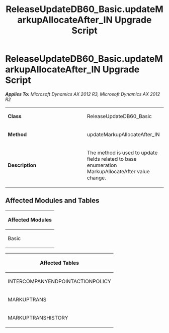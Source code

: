 ﻿---
title: ReleaseUpdateDB60_Basic.updateMarkupAllocateAfter_IN Upgrade Script
TOCTitle: ReleaseUpdateDB60_Basic.updateMarkupAllocateAfter_IN Upgrade Script
ms:assetid: 624f81c7-d5bc-a6ff-3450-111cc585b7eb
ms:mtpsurl: https://msdn.microsoft.com/en-us/library/JJ719101(v=AX.60)
ms:contentKeyID: 49708641
ms.date: 05/18/2015
mtps_version: v=AX.60
---

# ReleaseUpdateDB60\_Basic.updateMarkupAllocateAfter\_IN Upgrade Script 


_**Applies To:** Microsoft Dynamics AX 2012 R3, Microsoft Dynamics AX 2012 R2_

<table>
<colgroup>
<col style="width: 50%" />
<col style="width: 50%" />
</colgroup>
<tbody>
<tr class="odd">
<td><p><strong>Class</strong></p></td>
<td><p>ReleaseUpdateDB60_Basic</p></td>
</tr>
<tr class="even">
<td><p><strong>Method</strong></p></td>
<td><p>updateMarkupAllocateAfter_IN</p></td>
</tr>
<tr class="odd">
<td><p><strong>Description</strong></p></td>
<td><p>The method is used to update fields related to base enumeration MarkupAllocateAfter value change.</p></td>
</tr>
</tbody>
</table>


## Affected Modules and Tables

<table>
<colgroup>
<col style="width: 100%" />
</colgroup>
<thead>
<tr class="header">
<th><p>Affected Modules</p></th>
</tr>
</thead>
<tbody>
<tr class="odd">
<td><p>Basic</p></td>
</tr>
</tbody>
</table>


<table>
<colgroup>
<col style="width: 100%" />
</colgroup>
<thead>
<tr class="header">
<th><p>Affected Tables</p></th>
</tr>
</thead>
<tbody>
<tr class="odd">
<td><p>INTERCOMPANYENDPOINTACTIONPOLICY</p></td>
</tr>
<tr class="even">
<td><p>MARKUPTRANS</p></td>
</tr>
<tr class="odd">
<td><p>MARKUPTRANSHISTORY</p></td>
</tr>
</tbody>
</table>

  


